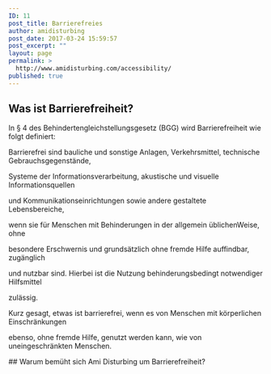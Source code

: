 ```yaml
---
ID: 11
post_title: Barrierefreies
author: amidisturbing
post_date: 2017-03-24 15:59:57
post_excerpt: ""
layout: page
permalink: >
  http://www.amidisturbing.com/accessibility/
published: true
---
```

## Was ist Barrierefreiheit?
<p class="p1">In § 4 des Behindertengleichstellungsgesetz (BGG) wird Barrierefreiheit wie folgt definiert:</p>
<p class="p1">Barrierefrei sind bauliche und sonstige Anlagen, Verkehrsmittel, technische Gebrauchsgegenstände,</p>
<p class="p1">Systeme der Informationsverarbeitung, akustische und visuelle Informationsquellen</p>
<p class="p1">und Kommunikationseinrichtungen sowie andere gestaltete Lebensbereiche,</p>
<p class="p1">wenn sie für Menschen mit Behinderungen in der allgemein üblichenWeise, ohne</p>
<p class="p1">besondere Erschwernis und grundsätzlich ohne fremde Hilfe auffindbar, zugänglich</p>
<p class="p1">und nutzbar sind. Hierbei ist die Nutzung behinderungsbedingt notwendiger Hilfsmittel</p>
<p class="p1">zulässig.</p>
<p class="p1">Kurz gesagt, etwas ist barrierefrei, wenn es von Menschen mit körperlichen Einschränkungen</p>
<p class="p1">ebenso, ohne fremde Hilfe, genutzt werden kann, wie von uneingeschränkten Menschen.</p>
## Warum bemüht sich Ami Disturbing um Barrierefreiheit?